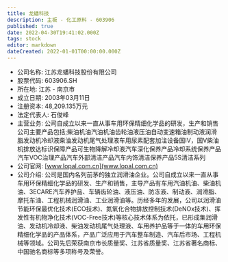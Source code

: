 ```yaml
---
title: 龙蟠科技
description: 主板 - 化工原料 - 603906
published: true
date: 2022-04-30T19:41:02.000Z
tags: stock
editor: markdown
dateCreated: 2022-01-01T00:00:00.000Z
---
```


- 公司名称: 江苏龙蟠科技股份有限公司
- 股票代码: 603906.SH
- 所在地: 江苏 - 南京市
- 成立日期: 2003年03月11日
- 注册资本: 48,209.135万元
- 法定代表人: 石俊峰
- 主营业务: 公司自成立以来一直从事车用环保精细化学品的研发，生产和销售公司主要产品包括;柴油机油汽油机油齿轮油液压油自动变速箱油制动液润滑脂发动机冷却液柴油发动机尾气处理液车用尿素配套加注设备国Ⅳ，国Ⅴ柴油机排放达标识保障产品可生物降解冷却液汽车深化保养产品冷却系统保养产品汽车VOC治理产品汽车外部清洁产品汽车内饰清洁保养产品5S清洁系列
- 公司官网: [www.lopal.com.cn](www.lopal.com.cn)
- 公司介绍: 公司是国内名列前茅的独立润滑油企业。公司自成立以来一直从事车用环保精细化学品的研发、生产和销售，主导产品有车用汽油机油、柴油机油、3ECARE汽车养护品、车辆齿轮油、液压油、防冻液、制动液、润滑脂、摩托车油、工程机械润滑油、工业润滑油等。历经多年的发展，公司以润滑油节能环保最优化技术(ECO技术)、氮氧化合物排放控制技术(DeNOx技术)、挥发性有机物净化技术(VOC-Free技术)等核心技术体系为依托，已形成集润滑油、发动机冷却液、柴油发动机尾气处理液、车用养护品等于一体的车用环保精细化学品的产品体系，产品广泛应用于汽车整车制造、汽车后市场、工程机械等领域。公司先后荣获南京市长质量奖、江苏省质量奖、江苏省著名商标、中国驰名商标等多项称号及荣誉。


